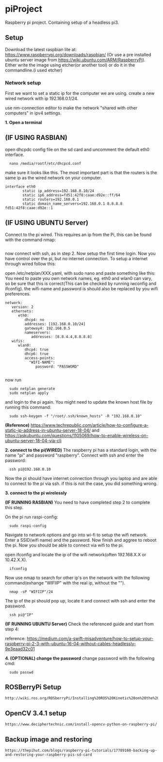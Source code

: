 # piProject
Raspberry pi project. Containing setup of a headless pi3.


## Setup 
Download the latest raspbian lite at: https://www.raspberrypi.org/downloads/raspbian/ (Or use a pre installed ubuntu server image from https://wiki.ubuntu.com/ARM/RaspberryPi).
Either write the image using etcher(or another tool) or do it in the commandline.(i used etcher)

### Network setup
First we want to set a static ip for the computer we are using. create a new wired network with ip 192.168.0.1/24.

use nm-connection editor to make the network "shared with other computers" in ipv4 settings.

__1. Open a terminal__
## (IF USING RASBIAN)
open dhcpdc config file on the sd card and uncomment the default eth0 interface.
```
  nano /media/rootf/etc/dhcpcd.conf
```

make sure it looks like this. The most important part is that the routers is the same ip as the wired network on your computer.
```
interface eth0
        static ip_address=192.168.0.10/24
        static ip6_address=fd51:42f8:caae:d92e::ff/64
        static routers=192.168.0.1
        static domain_name_servers=192.168.0.1 8.8.8.8 fd51:42f8:caae:d92e::1
```
## (IF USING UBUNTU Server)
Connect to the pi wired. This requires an ip from the Pi, this can be found with the command nmap: 
```

```

now connect with ssh, as in step 2. Now setup the first time login. Now you have control over the pi, but no internet connection. To setup a internet through wired follow this: 

open /etc/netplan/XXX.yaml, with sudo nano and paste something like this: 
You need to paste you own network names, eg. eth0 and wlan0 can vary, so be sure that this is correct(This can be checked by running iwconfig and ifconfig). the wifi-name and password is should also be replaced by you wifi preferences.
```
network:
   version: 2
   ethernets:
      eth0:
         dhcp4: no
         addresses: [192.168.0.10/24]
         gateway4: 192.168.0.5
         nameservers:
            addresses: [8.8.4.4,8.8.8.8]
   wifis:
      wlan0:
         dhcp4: true
         dhcp6: true
         access-points:
           "WIFI-NAME":
              password: "PASSWORD"


```

now run 
```
  sudo netplan generate
  sudo netplan apply

```

and login to the pi again. You might need to update the known host file by running this command:
```
  sudo ssh-keygen -f "/root/.ssh/known_hosts" -R "192.168.0.10"
```

__(Reference)__  https://www.techrepublic.com/article/how-to-configure-a-static-ip-address-in-ubuntu-server-18-04/
 and 
 https://askubuntu.com/questions/1105069/how-to-enable-wireless-on-ubuntu-server-18-04-via-cli

__2. connect to the pi(WIRED)__
The raspberry pi has a standard login, with the name "pi" and password "raspberry". 
Connect with ssh and enter the password:
```
  ssh pi@192.168.0.10
```

Now the pi should have internet connection through you laptop and are able to connect to the pi via ssh. if this is not the case, you did something wrong.

__3. connect to the pi wirelessly__

__(IF RUNNING RASBIAN)__
You need to have completed step 2 to complete this step.

On the pi run raspi-config:
```
  sudo raspi-config
```

Navigate to network options and go into wi-fi to setup the wifi network.
Enter a SSID(wifi name) and the password. Now finish and aggree to reboot the pi. 
Now you should be able to connect via wifi to the pi. 

open ifconfig and locate the ip of the wifi network(often 192.168.X.X or 10.42.X.X).
```
  ifconfig
```
Now use nmap to search for other ip's on the network with the following command(exhange "WIFIIP" with the real ip, without the "").
```
  nmap -sP "WIFIIP"/24
```

The ip of the pi should pop up, locate it and connect with ssh and enter the password.

```
  ssh pi@"IP"
```

__(IF RUNNING UBUNTU Server)__
Check the referenced guide and start from step 4:

reference: https://medium.com/a-swift-misadventure/how-to-setup-your-raspberry-pi-2-3-with-ubuntu-16-04-without-cables-headlessly-9e3eaad32c01

__4. (OPTIONAL) change the password__
change password with the following cmd:
```
  sudo passwd
```

## ROSBerryPi Setup
```
http://wiki.ros.org/ROSberryPi/Installing%20ROS%20Kinetic%20on%20the%20Raspberry%20Pi
```

## OpenCV 3.4.1 setup
```
https://www.deciphertechnic.com/install-opencv-python-on-raspberry-pi/
```

## Backup image and restoring
```
https://thepihut.com/blogs/raspberry-pi-tutorials/17789160-backing-up-and-restoring-your-raspberry-pis-sd-card
```
